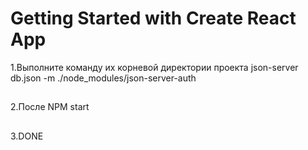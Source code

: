# Getting Started with Create React App

1.Выполните команду их корневой директории проекта json-server db.json -m ./node_modules/json-server-auth
##
2.После NPM start
##
3.DONE

